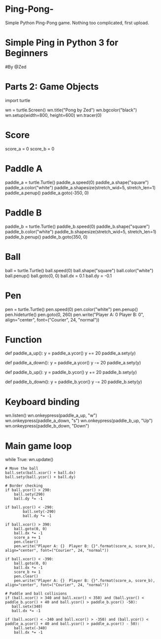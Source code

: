 # Ping-Pong-
Simple Python Ping-Pong game. Nothing too complicated, first upload. 
# Simple Ping in Python 3 for Beginners
#By @Zed
# Parts 2: Game Objects

import turtle

wn = turtle.Screen()
wn.title("Pong by Zed")
wn.bgcolor("black")
wn.setup(width=800, height=600)
wn.tracer(0)

# Score
score_a = 0
score_b = 0

# Paddle A
paddle_a = turtle.Turtle()
paddle_a.speed(0)
paddle_a.shape("square")
paddle_a.color("white")
paddle_a.shapesize(stretch_wid=5, stretch_len=1)
paddle_a.penup()
paddle_a.goto(-350, 0)

# Paddle B
paddle_b = turtle.Turtle()
paddle_b.speed(0)
paddle_b.shape("square")
paddle_b.color("white")
paddle_b.shapesize(stretch_wid=5, stretch_len=1)
paddle_b.penup()
paddle_b.goto(350, 0)

# Ball
ball = turtle.Turtle()
ball.speed(0)
ball.shape("square")
ball.color("white")
ball.penup()
ball.goto(0, 0)
ball.dx = 0.1
ball.dy = -0.1

# Pen
pen = turtle.Turtle()
pen.speed(0)
pen.color("white")
pen.penup()
pen.hideturtle()
pen.goto(0, 260)
pen.write("Player A: 0  Player B: 0", align="center", font=("Courier", 24, "normal"))

# Function
def paddle_a_up():
    y = paddle_a.ycor()
    y += 20
    paddle_a.sety(y)

def paddle_a_down():
        y = paddle_a.ycor()
        y -= 20
        paddle_a.sety(y)

def paddle_b_up():
    y = paddle_b.ycor()
    y += 20
    paddle_b.sety(y)

def paddle_b_down():
    y = paddle_b.ycor()
    y -= 20
    paddle_b.sety(y)

# Keyboard binding
wn.listen()
wn.onkeypress(paddle_a_up, "w")
wn.onkeypress(paddle_a_down, "s")
wn.onkeypress(paddle_b_up, "Up")
wn.onkeypress(paddle_b_down, "Down")

# Main game loop
while True:
    wn.update()

    # Move the ball
    ball.setx(ball.xcor() + ball.dx)
    ball.sety(ball.ycor() + ball.dy)

    # Border checking
    if ball.ycor() > 290:
        ball.sety(290)
        ball.dy *= -1

    if ball.ycor() < -290:
            ball.sety(-290)
            ball.dy *= -1

    if ball.xcor() > 390:
        ball.goto(0, 0)
        ball.dx *= -1
        score_a += 1
        pen.clear()
        pen.write("Player A: {}  Player B: {}".format(score_a, score_b), align="center", font=("Courier", 24, "normal"))

    if ball.xcor() < -390:
        ball.goto(0, 0)
        ball.dx *= -1
        score_b += 1    
        pen.clear()
        pen.write("Player A: {}  Player B: {}".format(score_a, score_b), align="center", font=("Courier", 24, "normal"))

    # Paddle and ball collisions
    if (ball.xcor() > 340 and ball.xcor() < 350) and (ball.ycor() < paddle_b.ycor() + 40 and ball.ycor() > paddle_b.ycor() -50):
       ball.setx(340)
       ball.dx *= -1

    if (ball.xcor() < -340 and ball.xcor() > -350) and (ball.ycor() < paddle_a.ycor() + 40 and ball.ycor() > paddle_a.ycor() - 50):
        ball.setx(-340)
        ball.dx *= -1

